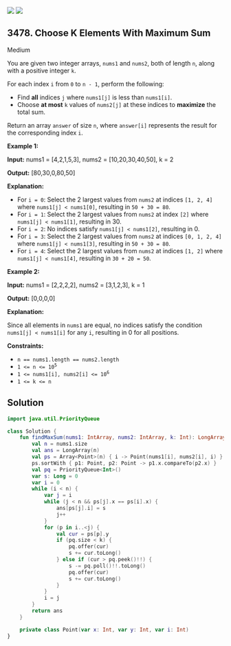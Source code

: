 [![](https://img.shields.io/github/stars/javadev/LeetCode-in-Kotlin?label=Stars&style=flat-square)](https://github.com/javadev/LeetCode-in-Kotlin)
[![](https://img.shields.io/github/forks/javadev/LeetCode-in-Kotlin?label=Fork%20me%20on%20GitHub%20&style=flat-square)](https://github.com/javadev/LeetCode-in-Kotlin/fork)

## 3478\. Choose K Elements With Maximum Sum

Medium

You are given two integer arrays, `nums1` and `nums2`, both of length `n`, along with a positive integer `k`.

For each index `i` from `0` to `n - 1`, perform the following:

*   Find **all** indices `j` where `nums1[j]` is less than `nums1[i]`.
*   Choose **at most** `k` values of `nums2[j]` at these indices to **maximize** the total sum.

Return an array `answer` of size `n`, where `answer[i]` represents the result for the corresponding index `i`.

**Example 1:**

**Input:** nums1 = [4,2,1,5,3], nums2 = [10,20,30,40,50], k = 2

**Output:** [80,30,0,80,50]

**Explanation:**

*   For `i = 0`: Select the 2 largest values from `nums2` at indices `[1, 2, 4]` where `nums1[j] < nums1[0]`, resulting in `50 + 30 = 80`.
*   For `i = 1`: Select the 2 largest values from `nums2` at index `[2]` where `nums1[j] < nums1[1]`, resulting in 30.
*   For `i = 2`: No indices satisfy `nums1[j] < nums1[2]`, resulting in 0.
*   For `i = 3`: Select the 2 largest values from `nums2` at indices `[0, 1, 2, 4]` where `nums1[j] < nums1[3]`, resulting in `50 + 30 = 80`.
*   For `i = 4`: Select the 2 largest values from `nums2` at indices `[1, 2]` where `nums1[j] < nums1[4]`, resulting in `30 + 20 = 50`.

**Example 2:**

**Input:** nums1 = [2,2,2,2], nums2 = [3,1,2,3], k = 1

**Output:** [0,0,0,0]

**Explanation:**

Since all elements in `nums1` are equal, no indices satisfy the condition `nums1[j] < nums1[i]` for any `i`, resulting in 0 for all positions.

**Constraints:**

*   `n == nums1.length == nums2.length`
*   <code>1 <= n <= 10<sup>5</sup></code>
*   <code>1 <= nums1[i], nums2[i] <= 10<sup>6</sup></code>
*   `1 <= k <= n`

## Solution

```kotlin
import java.util.PriorityQueue

class Solution {
    fun findMaxSum(nums1: IntArray, nums2: IntArray, k: Int): LongArray {
        val n = nums1.size
        val ans = LongArray(n)
        val ps = Array<Point>(n) { i -> Point(nums1[i], nums2[i], i) }
        ps.sortWith { p1: Point, p2: Point -> p1.x.compareTo(p2.x) }
        val pq = PriorityQueue<Int>()
        var s: Long = 0
        var i = 0
        while (i < n) {
            var j = i
            while (j < n && ps[j].x == ps[i].x) {
                ans[ps[j].i] = s
                j++
            }
            for (p in i..<j) {
                val cur = ps[p].y
                if (pq.size < k) {
                    pq.offer(cur)
                    s += cur.toLong()
                } else if (cur > pq.peek()!!) {
                    s -= pq.poll()!!.toLong()
                    pq.offer(cur)
                    s += cur.toLong()
                }
            }
            i = j
        }
        return ans
    }

    private class Point(var x: Int, var y: Int, var i: Int)
}
```